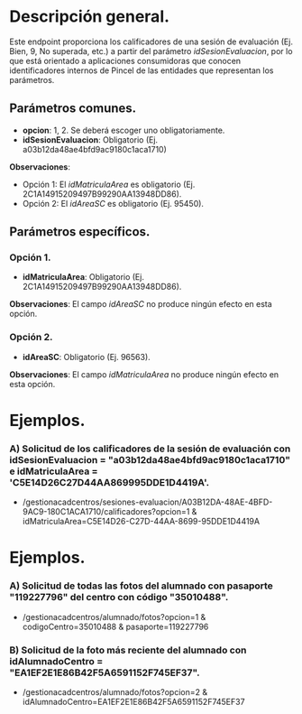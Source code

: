 
# Descripción general.

Este endpoint proporciona los calificadores de una sesión de evaluación (Ej. Bien, 9, No superada, etc.) a partir del parámetro *idSesionEvaluacion*, por lo que está orientado a aplicaciones consumidoras que conocen identificadores internos de Pincel de las entidades que representan los parámetros.

## Parámetros comunes.

* **opcion**: 1, 2. Se deberá escoger uno obligatoriamente.
* **idSesionEvaluacion**: Obligatorio (Ej. a03b12da48ae4bfd9ac9180c1aca1710)

**Observaciones**:
* Opción 1: El *idMatriculaArea* es obligatorio (Ej. 2C1A14915209497B99290AA13948DD86).
* Opción 2: El *idAreaSC* es obligatorio (Ej. 95450).

## Parámetros específicos.

### Opción 1.
* **idMatriculaArea**: Obligatorio (Ej. 2C1A14915209497B99290AA13948DD86).

**Observaciones**: El campo *idAreaSC* no produce ningún efecto en esta opción.

### Opción 2.
* **idAreaSC**: Obligatorio (Ej. 96563).

**Observaciones**: El campo *idMatriculaArea* no produce ningún efecto en esta opción.

# Ejemplos.
### A) Solicitud de los calificadores de la sesión de evaluación con idSesionEvaluacion = "a03b12da48ae4bfd9ac9180c1aca1710" e idMatriculaArea = 'C5E14D26C27D44AA869995DDE1D4419A'.
* /gestionacadcentros/sesiones-evaluacion/A03B12DA-48AE-4BFD-9AC9-180C1ACA1710/calificadores?opcion=1 & idMatriculaArea=C5E14D26-C27D-44AA-8699-95DDE1D4419A







# Ejemplos.
### A) Solicitud de todas las fotos del alumnado con pasaporte "119227796" del centro con código "35010488".
* /gestionacadcentros/alumnado/fotos?opcion=1 & codigoCentro=35010488 & pasaporte=119227796

### B) Solicitud de la foto más reciente del alumnado con idAlumnadoCentro = "EA1EF2E1E86B42F5A6591152F745EF37".
* /gestionacadcentros/alumnado/fotos?opcion=2 & idAlumnadoCentro=EA1EF2E1E86B42F5A6591152F745EF37
